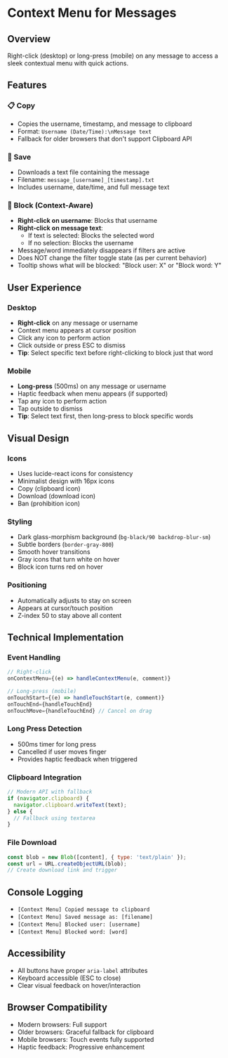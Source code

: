 # Context Menu for Messages

## Overview
Right-click (desktop) or long-press (mobile) on any message to access a sleek contextual menu with quick actions.

## Features

### 📋 Copy
- Copies the username, timestamp, and message to clipboard
- Format: `Username (Date/Time):\nMessage text`
- Fallback for older browsers that don't support Clipboard API

### 💾 Save
- Downloads a text file containing the message
- Filename: `message_[username]_[timestamp].txt`
- Includes username, date/time, and full message text

### 🚫 Block (Context-Aware)
- **Right-click on username**: Blocks that username
- **Right-click on message text**: 
  - If text is selected: Blocks the selected word
  - If no selection: Blocks the username
- Message/word immediately disappears if filters are active
- Does NOT change the filter toggle state (as per current behavior)
- Tooltip shows what will be blocked: "Block user: X" or "Block word: Y"

## User Experience

### Desktop
- **Right-click** on any message or username
- Context menu appears at cursor position
- Click any icon to perform action
- Click outside or press ESC to dismiss
- **Tip**: Select specific text before right-clicking to block just that word

### Mobile
- **Long-press** (500ms) on any message or username
- Haptic feedback when menu appears (if supported)
- Tap any icon to perform action
- Tap outside to dismiss
- **Tip**: Select text first, then long-press to block specific words

## Visual Design

### Icons
- Uses lucide-react icons for consistency
- Minimalist design with 16px icons
- Copy (clipboard icon)
- Download (download icon)  
- Ban (prohibition icon)

### Styling
- Dark glass-morphism background (`bg-black/90 backdrop-blur-sm`)
- Subtle borders (`border-gray-800`)
- Smooth hover transitions
- Gray icons that turn white on hover
- Block icon turns red on hover

### Positioning
- Automatically adjusts to stay on screen
- Appears at cursor/touch position
- Z-index 50 to stay above all content

## Technical Implementation

### Event Handling
```javascript
// Right-click
onContextMenu={(e) => handleContextMenu(e, comment)}

// Long-press (mobile)
onTouchStart={(e) => handleTouchStart(e, comment)}
onTouchEnd={handleTouchEnd}
onTouchMove={handleTouchEnd} // Cancel on drag
```

### Long Press Detection
- 500ms timer for long press
- Cancelled if user moves finger
- Provides haptic feedback when triggered

### Clipboard Integration
```javascript
// Modern API with fallback
if (navigator.clipboard) {
  navigator.clipboard.writeText(text);
} else {
  // Fallback using textarea
}
```

### File Download
```javascript
const blob = new Blob([content], { type: 'text/plain' });
const url = URL.createObjectURL(blob);
// Create download link and trigger
```

## Console Logging
- `[Context Menu] Copied message to clipboard`
- `[Context Menu] Saved message as: [filename]`
- `[Context Menu] Blocked user: [username]`
- `[Context Menu] Blocked word: [word]`

## Accessibility
- All buttons have proper `aria-label` attributes
- Keyboard accessible (ESC to close)
- Clear visual feedback on hover/interaction

## Browser Compatibility
- Modern browsers: Full support
- Older browsers: Graceful fallback for clipboard
- Mobile browsers: Touch events fully supported
- Haptic feedback: Progressive enhancement
